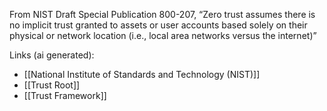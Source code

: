 From NIST Draft Special Publication 800-207, “Zero trust assumes there is no implicit trust granted to assets or user accounts based solely on their physical or network location (i.e., local area networks versus the internet)”

Links (ai generated):
 - [[National Institute of Standards and Technology (NIST)]]
 - [[Trust Root]]
 - [[Trust Framework]]
